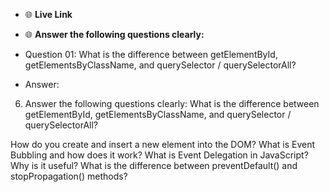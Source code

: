 - 🌐 **Live Link**

- 🌐 **Answer the following questions clearly:**

- Question 01: What is the difference between getElementById,
  getElementsByClassName, and querySelector / querySelectorAll?
- Answer:

6. Answer the following questions clearly: What is the difference between
   getElementById, getElementsByClassName, and querySelector / querySelectorAll?

How do you create and insert a new element into the DOM? What is Event Bubbling
and how does it work? What is Event Delegation in JavaScript? Why is it useful?
What is the difference between preventDefault() and stopPropagation() methods?
